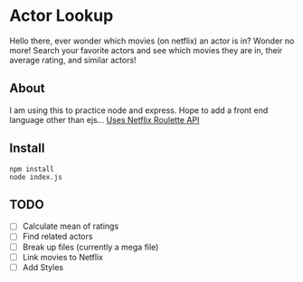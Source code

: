 # Actor Lookup

Hello there, ever wonder which movies (on netflix) an actor is in? Wonder no more!
Search your favorite actors and see which movies they are in, their average rating,
and similar actors!

## About
I am using this to practice node and express. Hope to add a front end language other than ejs...
[Uses Netflix Roulette API](https://market.mashape.com/community/netflix-roulette)

## Install
```
npm install
node index.js
```

## TODO
- [ ] Calculate mean of ratings
- [ ] Find related actors
- [ ] Break up files (currently a mega file)
- [ ] Link movies to Netflix
- [ ] Add Styles
